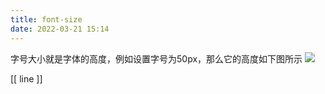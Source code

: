 ```yaml
---
title: font-size
date: 2022-03-21 15:14
---
```

字号大小就是字体的高度，例如设置字号为50px，那么它的高度如下图所示
![](./_image/2022-03-21/2022-03-21-18-55-03@2x.jpg)

[[ line ]] 